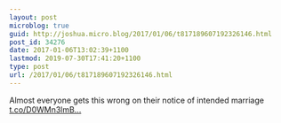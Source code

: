 ```yaml
---
layout: post
microblog: true
guid: http://joshua.micro.blog/2017/01/06/t817189607192326146.html
post_id: 34276
date: 2017-01-06T13:02:39+1100
lastmod: 2019-07-30T17:41:20+1100
type: post
url: /2017/01/06/t817189607192326146.html
---
```

Almost everyone gets this wrong on their notice of intended marriage [t.co/D0WMn3lmB...](https://t.co/D0WMn3lmBb)
